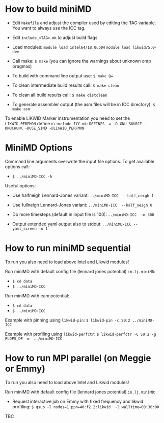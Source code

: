 # How to build miniMD

* Edit `Makefile` and adjust the compiler used by editing the TAG variable. You want to always use the ICC tag.
* Edit `include_<TAG>.mk` to adjust build flags.
* Load modules:
`module load intel64/18.0up04`
`module load likwid/5.0-dev`

* Call make: `$ make` (you can ignore the warnings about unknown omp pragmas)
* To build with command line output use: `$ make Q=`
* To clean intermediate build results call: `$ make clean`
* To clean all build results call: `$ make distclean`
* To generate assembler output (the asm files will be in ICC directory): `$ make asm`

To enable LIKWID Marker instrumentation you need to set the `LIKWID_PERFMON` define in `include_ICC.mk`:
`DEFINES  = -D_GNU_SOURCE -DNOCHUNK -DUSE_SIMD -DLIKWID_PERFMON`

# MiniMD Options

Command line arguments overwrite the input file options.
To get available options call:
* `$ ../miniMD-ICC -h`

Useful options:
* Use halfneigh Lennard-Jones variant:
`../miniMD-ICC  --half_neigh 1`

* Use fullneigh Lennard-Jones variant:
`../miniMD-ICC  --half_neigh 0`

* Do more timesteps (default in input file is 100):
`../miniMD-ICC  -n 300`

* Output extended yaml output also to stdout:
`../miniMD-ICC --yaml_screen -o 1`


# How to run miniMD sequential

To run you also need to load above Intel and Likwid modules!

Run miniMD with default config file (lennard jones potential) `in.lj.miniMD`:
* `$ cd data`
* `$ ../miniMD-ICC`

Run miniMD with eam potential:
* `$ cd data`
* `$ ../miniMD-ICC`

Example with pinning using `likwid-pin`:
`$ likwid-pin -c S0:2 ../miniMD-ICC`

Example with profiling using `likwid-perfctr`:
`$ likwid-perfctr -C S0:2 -g FLOPS_DP -m  ../miniMD-ICC`


# How to run MPI parallel (on Meggie or Emmy)

To run you also need to load above Intel and Likwid modules!

Run miniMD with default config file (lennard jones potential) `in.lj.miniMD`:
* Request interactive job on Emmy with fixed frequency and likwid profiling:
`$ qsub -l nodes=1:ppn=40:f2.2:likwid  -l walltime=00:30:00`

TBC


